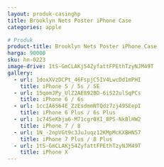 ```yaml
---
layout: produk-casinghp
title: Brooklyn Nets Poster iPhone Case
categories: apple

# Produk
product-title: Brooklyn Nets Poster iPhone Case
harga: 90000
sku: hn-0223
image-drive: 1tS-GmCLAKj54ZyfattFPEthTzyNJM49T
gallery:
  - url: 1doxXVzDCPt_46FspjC5IV4LwcDd1mPHI
    title: iPhone 5 / 5s / SE
  - url: 15qomJPy_UlZ2AE892BD-6iS22ulSqPCs
    title: iPhone 6 / 6s
  - url: 1ccIA6S64E_ZzEsdmmNTQdz7zj495EepI
    title: iPhone 6 Plus / 6s Plus
  - url: 1c74SeKbja6-M71cgr0XI_8PS-NkBlHW2
    title: iPhone 7 / 8
  - url: 1N_-2npVGt9c3JuJuqz12KMpMcKXBHN57
    title: iPhone 7 Plus / 8 Plus
  - url: 1tS-GmCLAKj54ZyfattFPEthTzyNJM49T
    title: iPhone X
---
```

